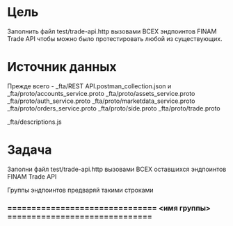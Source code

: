 # Цель
Заполнить файл test/trade-api.http вызовами ВСЕХ эндпоинтов FINAM Trade API
чтобы можно было протестировать любой из существующих.

# Источник данных
Прежде всего - _fta/REST API.postman_collection.json
и
_fta/proto/accounts_service.proto
_fta/proto/assets_service.proto
_fta/proto/auth_service.proto
_fta/proto/marketdata_service.proto
_fta/proto/orders_service.proto
_fta/proto/side.proto
_fta/proto/trade.proto

_fta/descriptions.js

# Задача
Заполни файл test/trade-api.http вызовами ВСЕХ оставшихся эндпоинтов FINAM Trade API

Группы эндпоинтов предваряй такими строками
### ===============================  <имя группы> ==============================

